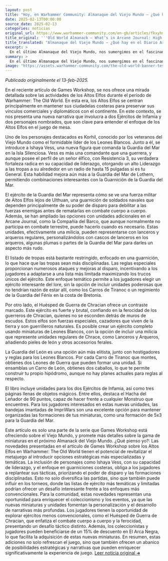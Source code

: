 ```yaml
---
layout: post
title: "Hoy, en Warhammer Community: Almanaque del Viejo Mundo – ¿Qué hay en el Diario Arcano: Reinos de los Altos Elfos? - Comunidad Warhammer"
date: 2025-02-13T00:00:00
source_date: 2025-02-13
categories: noticias
original_url: https://www.warhammer-community.com/en-gb/articles/fkxyhmsz/old-world-almanack-whats-in-arcane-journal-high-elf-realms/
title_original: '''Old World Almanack – What’s in Arcane Journal: High Elf Realms? - Warhammer Community'''
title_translated: "Almanaque del Viejo Mundo – ¿Qué hay en el Diario Arcano: Reinos de los Altos Elfos? - Comunidad Warhammer"
excerpt: >
  En el último Almanaque del Viejo Mundo, nos sumergimos en el fascinante universo de los Altos Elfos durante la era de Warhammer: The Old World. Descubrimos cómo estas majestuosas criaturas mantienen sus fortalezas costeras para asegurar sus vínculos comerciales y diplomáticos con el continente. A través de entrevistas exclusivas, conocemos a personajes icónicos como Korhil y nuevos como Ishaya Vess, la comandante de la Guardia del Mar en la Isla Silenciosa. Este artículo revela las estrategias y tácticas que los Altos Elfos emplean en el campo de batalla, destacando la importancia de la disciplina y el poder de mando en sus ejércitos. Con nuevas unidades y reglas especiales en el Diario Arcano, los jugadores tienen la oportunidad de explorar emocionantes combinaciones y sumergirse en la rica narrativa de los Altos Elfos.
summary: >
  En el último Almanaque del Viejo Mundo, nos sumergimos en el fascinante universo de los Altos Elfos durante la era de Warhammer: The Old World. Descubrimos cómo estas majestuosas criaturas mantienen sus fortalezas costeras para asegurar sus vínculos comerciales y diplomáticos con el continente. A través de entrevistas exclusivas, conocemos a personajes icónicos como Korhil y nuevos como Ishaya Vess, la comandante de la Guardia del Mar en la Isla Silenciosa. Este artículo revela las estrategias y tácticas que los Altos Elfos emplean en el campo de batalla, destacando la importancia de la disciplina y el poder de mando en sus ejércitos. Con nuevas unidades y reglas especiales en el Diario Arcano, los jugadores tienen la oportunidad de explorar emocionantes combinaciones y sumergirse en la rica narrativa de los Altos Elfos.
image: "https://assets.warhammer-community.com/the-old-world-banner-test.jpg"
---
```


*Publicado originalmente el 13-feb-2025.*

En el reciente artículo de Games Workshop, se nos ofrece una mirada detallada sobre las actividades de los Altos Elfos durante el período de Warhammer: The Old World. En esta era, los Altos Elfos se centran principalmente en mantener sus ciudadelas costeras para preservar sus vínculos comerciales y diplomáticos con el continente. En este contexto, se nos presenta una nueva narrativa que involucra a dos Ejércitos de Infamia y dos personajes nombrados, que son clave para entender el enfoque de los Altos Elfos en el juego de mesa.

Uno de los personajes destacados es Korhil, conocido por los veteranos del Viejo Mundo como el formidable líder de los Leones Blancos. Junto a él, se introduce a Ishaya Vess, una nueva figura que comanda la Guardia del Mar en la Isla Silenciosa. Vess es más una comandante que una guerrera, y aunque posee el perfil de un señor élfico, con Resistencia 3, su verdadera fortaleza radica en su capacidad de liderazgo, otorgando un alto Liderazgo a las tropas a su alrededor en un radio de hasta 15 pulgadas si es tu General. Esta habilidad mejora aún más a la Guardia del Mar de Lothern, permitiendo combinaciones interesantes con la Guarnición de la Guardia del Mar.

El ejército de la Guardia del Mar representa cómo se ve una fuerza militar de Altos Elfos lejos de Ulthuan, una guarnición de soldados navales que dependen principalmente de su poder de disparo para debilitar a las fuerzas enemigas antes de rematarlas en combate cuerpo a cuerpo. Además, se han ampliado las opciones con unidades adicionales en el Arcane Journal, como la Compañía del Barco, que aunque normalmente no participa en combate terrestre, puede hacerlo cuando es necesario. Estas unidades, efectivamente una milicia, pueden representarse con lanceros y arqueros regulares, personalizándolos con cascos de lanceros en los arqueros, algunas plumas o partes de la Guardia del Mar para darles un aspecto más rudo.

El listado de tropas está bastante restringido, enfocado en una guarnición, lo que hace que las tropas sean más disciplinadas. Las reglas especiales proporcionan numerosos ataques y mejoras al disparo, incentivando a los jugadores a adaptarse a una lista más limitada maximizando los trucos únicos del ejército. Este enfoque temático permite a los jugadores elegir un ejército interesante del lore, sin la opción de incluir unidades poderosas que no tendrían razón de estar allí, como los Carros de Tiranoc o un regimiento de la Guardia del Fénix en la costa de Bretonia.

Por otro lado, el Huésped de Guerra de Chracian ofrece un contraste marcado. Este ejército es fuerte y brutal, confiando en la ferocidad de los guerreros de Chracian, quienes no se esconden detrás de muros de escudos. Estos elfos son fuerzas especiales, cazadores que viven de la tierra y son guerrilleros naturales. Es posible crear un ejército completo usando miniaturas de Leones Blancos, con la opción de incluir una milicia que represente unidades regulares de Chrace, como Lanceros y Arqueros, añadiendo pieles de león y otros accesorios ferales.

La Guardia del León es una opción aún más elitista, junto con hostigadores y reglas para los Leones Blancos. Por cada Carro de Tiranoc que montes, obtienes dos Leones de Guerra que pueden formar una unidad. Si ensamblas un Carro de León, obtienes dos caballos, lo que te permite construir tu propio hipódromo, aunque no hay planes actuales para reglas al respecto.

El libro incluye unidades para los dos Ejércitos de Infamia, así como tres páginas llenas de objetos mágicos. Entre ellos, destaca el Hacha del Leñador de 90 puntos, capaz de hacer frente a cualquier Monstruo que encuentres. Para los jugadores interesados en estas nuevas unidades, las bandejas imantadas de ImpriWars son una excelente opción para mantener organizadas las formaciones de tus miniaturas, como una formación de 5x3 para la Guardia del Mar.

Este artículo es solo una parte de la serie que Games Workshop está ofreciendo sobre el Viejo Mundo, y promete más detalles sobre la gama de miniaturas en el próximo Almanack del Viejo Mundo.
¿Qué pienso yo?: Las novedades presentadas en el artículo de Games Workshop sobre los Altos Elfos en Warhammer: The Old World tienen el potencial de revitalizar el metajuego al introducir opciones estratégicas más especializadas y temáticas. La inclusión de personajes como Ishaya Vess, con su capacidad de liderazgo, y el enfoque en guarniciones costeras, obliga a los jugadores a replantear sus tácticas, priorizando el poder de disparo y las formaciones disciplinadas. Esto no solo diversifica las partidas, sino que también puede influir en los torneos, donde las listas de ejército más temáticas y limitadas podrían ofrecer un desafío interesante frente a los enfoques más convencionales. Para la comunidad, estas novedades representan una oportunidad para enriquecer el coleccionismo y los eventos, ya que las nuevas miniaturas y unidades fomentan la personalización y el desarrollo de narrativas más profundas. Los jugadores tienen la oportunidad de explorar ejércitos menos convencionales, como el Huésped de Guerra de Chracian, que enfatiza el combate cuerpo a cuerpo y la ferocidad, presentando un desafío táctico distinto. Además, los coleccionistas y jugadores pueden beneficiarse de un 15% de descuento en El Arca Negra, lo que facilita la adquisición de estas nuevas miniaturas. En resumen, estas adiciones no solo refrescan el juego, sino que también ofrecen un abanico de posibilidades estratégicas y narrativas que pueden enriquecer significativamente la experiencia de juego.
[Leer noticia original ➜](https://www.warhammer-community.com/en-gb/articles/fkxyhmsz/old-world-almanack-whats-in-arcane-journal-high-elf-realms/)
